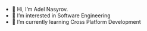 - 👋 Hi, I’m Adel Nasyrov.
- 👀 I’m interested in Software Engineering
- 🌱 I’m currently learning Cross Platform Development

<!---
adelnasyrov/adelnasyrov is a ✨ special ✨ repository because its `README.md` (this file) appears on your GitHub profile.
You can click the Preview link to take a look at your changes.
--->
